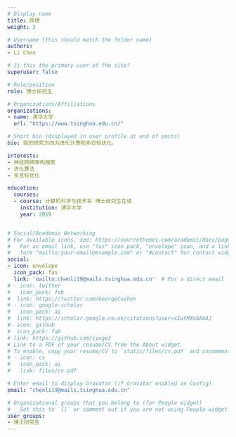 ```yaml
---
# Display name
title: 陈理
weight: 3

# Username (this should match the folder name)
authors:
- Li Chen

# Is this the primary user of the site?
superuser: false

# Role/position
role: 博士研究生

# Organizations/Affiliations
organizations:
- name: 清华大学
  url: "https://www.tsinghua.edu.cn/"

# Short bio (displayed in user profile at end of posts)
bio: 我的研究方向为进化计算和多目标优化。

interests:
- 神经网络架构搜索
- 进化算法
- 多目标优化

education:
  courses:
  - course: 计算机科学与技术系 博士研究生在读
    institution: 清华大学
    year: 2019


# Social/Academic Networking
# For available icons, see: https://sourcethemes.com/academic/docs/page-builder/#icons
#   For an email link, use "fas" icon pack, "envelope" icon, and a link in the
#   form "mailto:your-email@example.com" or "#contact" for contact widget.
social:
- icon: envelope
  icon_pack: fas
  link: 'mailto:chenli19@mails.tsinghua.edu.cn'  # For a direct email link, use "mailto:test@example.org".
# - icon: twitter
#   icon_pack: fab
#  link: https://twitter.com/GeorgeCushen
# - icon: google-scholar
#   icon_pack: ai
#  link: https://scholar.google.co.uk/citations?user=sIwtMXoAAAAJ
#- icon: github
#  icon_pack: fab
# link: https://github.com/iyuge2
# Link to a PDF of your resume/CV from the About widget.
# To enable, copy your resume/CV to `static/files/cv.pdf` and uncomment the lines below.
# - icon: cv
#   icon_pack: ai
#   link: files/cv.pdf

# Enter email to display Gravatar (if Gravatar enabled in Config)
email: "chenli19@mails.tsinghua.edu.cn"

# Organizational groups that you belong to (for People widget)
#   Set this to `[]` or comment out if you are not using People widget.
user_groups:
- 博士研究生
---
```



